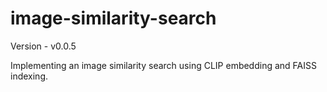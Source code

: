 # image-similarity-search

Version - v0.0.5

Implementing an image similarity search using CLIP embedding and FAISS indexing.

